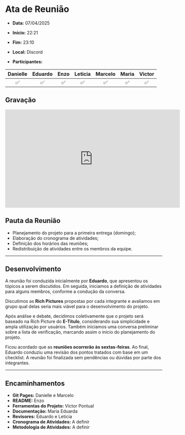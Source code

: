 # Ata de Reunião

- **Data:** 07/04/2025

- **Início:** 22:21

- **Fim:** 23:10

- **Local:** Discord

- **Participantes:**

| Danielle | Eduardo | Enzo | Leticia | Marcelo | Maria | Victor |
| :-: | :-: | :-: | :-: | :-: | :-: | :-: |
| ✅ | ✅ | ✅ | ✅ | ✅ | ✅ | ✅ |

## Gravação

<p style="text-align: center">
<iframe width="560" height="315" src="https://www.youtube.com/embed/PjAXSWEzpwo?si=Shy2MCb8u0bmN-q3" title="YouTube video player" frameborder="0" allow="accelerometer; autoplay; clipboard-write; encrypted-media; gyroscope; picture-in-picture; web-share" referrerpolicy="strict-origin-when-cross-origin" allowfullscreen></iframe>
</p>

## Pauta da Reunião

- Planejamento do projeto para a primeira entrega (domingo);  
- Elaboração do cronograma de atividades;  
- Definição dos horários das reuniões;  
- Redistribuição de atividades entre os membros da equipe.  

---

## Desenvolvimento

A reunião foi conduzida inicialmente por **Eduardo**, que apresentou os tópicos a serem discutidos. Em seguida, iniciamos a definição de atividades para alguns membros, conforme a condução da conversa.

Discutimos as **Rich Pictures** propostas por cada integrante e avaliamos em grupo qual delas seria mais viável para o desenvolvimento do projeto.

Após análise e debate, decidimos coletivamente que o projeto será baseado na Rich Picture do **E-Título**, considerando sua simplicidade e ampla utilização por usuários. Também iniciamos uma conversa preliminar sobre a lista de verificação, marcando assim o início do planejamento do projeto.

Ficou acordado que as **reuniões ocorrerão às sextas-feiras**. Ao final, Eduardo conduziu uma revisão dos pontos tratados com base em um checklist. A reunião foi finalizada sem pendências ou dúvidas por parte dos integrantes.

---

## Encaminhamentos

- **Git Pages:** Danielle e Marcelo  
- **README:** Enzo  
- **Ferramentas do Projeto:** Victor Pontual  
- **Documentação:** Maria Eduarda  
- **Revisores:** Eduardo e Leticia  
- **Cronograma de Atividades:** A definir  
- **Metodologia de Atividades:** A definir  
